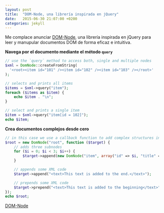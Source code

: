 ```yaml
---
layout: post
title:  "DOM-Node, una librería inspirada en jQuery"
date:   2015-06-30 21:07:00 +0200
categories: jekyll
---
```

Me complace anunciar [DOM-Node](https://github.com/soloproyectos-php/dom-node), una librería inspirada en jQuery para leer y manupular documentos DOM de forma eficaz e intuitiva.

**Navega por el documento mediante el método `query`**
```php
// use the `query` method to access both, single and multiple nodes
$xml = DomNode::createFromString(
  '<root><item id="101" /><item id="102" /><item id="103" /></root>'
);

// selects and prints all items
$items = $xml->query("item");
foreach ($items as $item) {
    echo $item . "\n";
}

// select and prints a single item
$item = $xml->query("item[id = 102]");
echo $item;
```

**Crea documentos complejos desde cero**
```php
// in this case we use a callback function to add complex structures into the node
$root = new DomNode("root", function ($target) {
    // adds three subnodes
    for ($i = 0; $i < 3; $i++) {
        $target->append(new DomNode("item", array("id" => $i, "title" => "Title $i"), "This is the item $i"));
    }

    // appends some XML code
    $target->append("<text>This text is added to the end.</text>");

    // prepends some XML code
    $target->prepend("<text>This text is added to the beginning</text>");
});
echo $root;
```

[DOM-Node](https://github.com/soloproyectos-php/dom-node)
